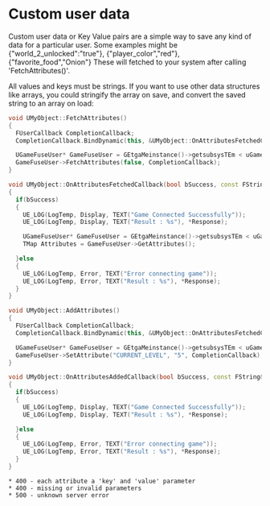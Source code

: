 # Custom user data

Custom user data or Key Value pairs are a simple way to save any kind of data for a particular user. Some examples might be {"world_2_unlocked":"true"}, {"player_color","red"}, {"favorite_food","Onion"} These will fetched to your system after calling 'FetchAttributes()'.

All values and keys must be strings. If you want to use other data structures like arrays, you could stringify the array on save, and convert the saved string to an array on load:

```cpp
void UMyObject::FetchAttributes()
{
  FUserCallback CompletionCallback;
  CompletionCallback.BindDynamic(this, &UMyObject::OnAttributesFetchedCallback);

  UGameFuseUser* GameFuseUser = GEtgaMeinstance()->getsubsysTEm < uGameFuseuser > ();
  GameFuseUser->FetchAttributes(false, CompletionCallback);
}

void UMyObject::OnAttributesFetchedCallback(bool bSuccess, const FString& Response)
{
  if(bSuccess)
  {
    UE_LOG(LogTemp, Display, TEXT("Game Connected Successfully"));
    UE_LOG(LogTemp, Display, TEXT("Result : %s"), *Response);

    UGameFuseUser* GameFuseUser = GEtgaMeinstance()->getsubsysTEm < uGameFuseuser > ();
    TMap Attributes = GameFuseUser->GetAttributes();

  }else
  {
    UE_LOG(LogTemp, Error, TEXT("Error connecting game"));
    UE_LOG(LogTemp, Error, TEXT("Result : %s"), *Response);
  }
}

void UMyObject::AddAttributes()
{
  FUserCallback CompletionCallback;
  CompletionCallback.BindDynamic(this, &UMyObject::OnAttributesFetchedCallback);

  UGameFuseUser* GameFuseUser = GEtgaMeinstance()->getsubsysTEm < uGameFuseuser > ();
  GameFuseUser->SetAttribute("CURRENT_LEVEL", "5", CompletionCallback);
}

void UMyObject::OnAttributesAddedCallback(bool bSuccess, const FString& Response)
{
  if(bSuccess)
  {
    UE_LOG(LogTemp, Display, TEXT("Game Connected Successfully"));
    UE_LOG(LogTemp, Display, TEXT("Result : %s"), *Response);

  }else
  {
    UE_LOG(LogTemp, Error, TEXT("Error connecting game"));
    UE_LOG(LogTemp, Error, TEXT("Result : %s"), *Response);
  }
}

```

```
* 400 - each attribute a 'key' and 'value' parameter
* 400 - missing or invalid parameters
* 500 - unknown server error
```